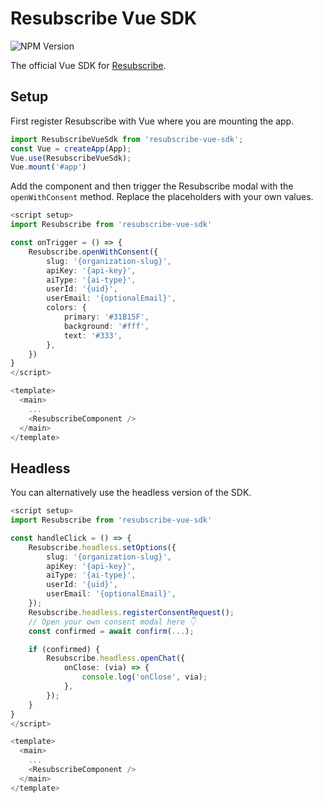 # Resubscribe Vue SDK

![NPM Version](https://img.shields.io/npm/v/resubscribe-vue-sdk)

The official Vue SDK for [Resubscribe](https://resubscribe.ai).

## Setup

First register Resubscribe with Vue where you are mounting the app.

```typescript
import ResubscribeVueSdk from 'resubscribe-vue-sdk';
const Vue = createApp(App);
Vue.use(ResubscribeVueSdk);
Vue.mount('#app')
```

Add the component and then trigger the Resubscribe modal with the `openWithConsent` method. Replace the placeholders with your own values.

```typescript
<script setup>
import Resubscribe from 'resubscribe-vue-sdk'

const onTrigger = () => {
    Resubscribe.openWithConsent({
        slug: '{organization-slug}',
        apiKey: '{api-key}',
        aiType: '{ai-type}',
        userId: '{uid}',
        userEmail: '{optionalEmail}',
        colors: {
            primary: '#31B15F',
            background: '#fff',
            text: '#333',
        },
    })
}
</script>

<template>
  <main>
    ...
    <ResubscribeComponent />
  </main>
</template>
```

## Headless

You can alternatively use the headless version of the SDK.

```typescript
<script setup>
import Resubscribe from 'resubscribe-vue-sdk'

const handleClick = () => {
    Resubscribe.headless.setOptions({
        slug: '{organization-slug}',
        apiKey: '{api-key}',
        aiType: '{ai-type}',
        userId: '{uid}',
        userEmail: '{optionalEmail}',
    });
    Resubscribe.headless.registerConsentRequest();
    // Open your own consent modal here 👇
    const confirmed = await confirm(...);

    if (confirmed) {
        Resubscribe.headless.openChat({
            onClose: (via) => {
                console.log('onClose', via);
            },
        });
    }
}
</script>

<template>
  <main>
    ...
    <ResubscribeComponent />
  </main>
</template>
```
